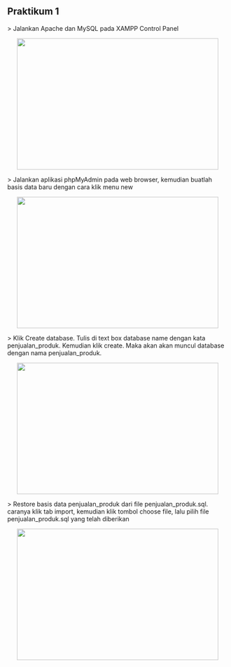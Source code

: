 <H2>Praktikum 1</H2>
> Jalankan Apache dan MySQL pada XAMPP Control Panel
<p align="center">
  <img width="460" height="300" src="https://i.imgur.com/QWZ91Oc.png">
</p>
> Jalankan aplikasi phpMyAdmin pada web browser, kemudian buatlah basis data baru dengan cara klik menu new
<p align="center">
  <img width="460" height="300" src="https://i.imgur.com/1DSpqY1.png">
</p>
> Klik Create database. Tulis di text box database name dengan kata penjualan_produk. Kemudian klik create. Maka akan akan muncul database dengan nama penjualan_produk.
<p align="center">
  <img width="460" height="300" src="https://i.imgur.com/1DSpqY1.png">
</p>
> Restore basis data penjualan_produk dari file penjualan_produk.sql. caranya klik tab import, kemudian klik tombol choose file, lalu pilih file penjualan_produk.sql yang telah diberikan
<p align="center">
  <img width="460" height="300" src="https://i.imgur.com/UpbKIcj.png">
</p>
